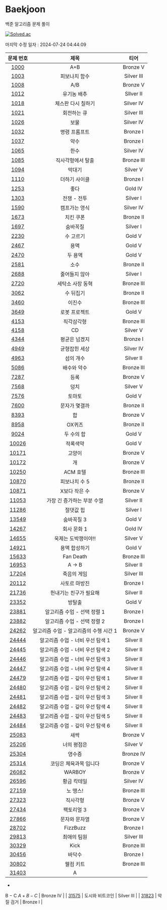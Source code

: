 # Baekjoon

백준 알고리즘 문제 풀이

[![Solved.ac](http://mazassumnida.wtf/api/v2/generate_badge?boj=clwm0217)](https://solved.ac/clwm0217)

마지막 수정 일자 : 2024-07-24 04:44:09

| 문제 번호 | 제목 | 티어 |
|:---:|:---:|:---:|
| [1000](https://www.acmicpc.net/problem/1000) | A+B | Bronze V | 
| [1003](https://www.acmicpc.net/problem/1003) | 피보나치 함수 | Silver III | 
| [1008](https://www.acmicpc.net/problem/1008) | A/B | Bronze V |
| [1012](https://www.acmicpc.net/problem/1012) | 유기농 배추 | SIlver II |
| [1018](https://www.acmicpc.net/problem/1018) | 체스판 다시 칠하기 | Silver IV |
| [1021](https://www.acmicpc.net/problem/1021) | 회전하는 큐 | Silver III |
| [1026](https://www.acmicpc.net/problem/1026) | 보물 | Silver IV |
| [1032](https://www.acmicpc.net/problem/1032) | 명령 프롬프트 | Bronze I
| [1037](https://www.acmicpc.net/problem/1037) | 약수 | Bronze I |
| [1065](https://www.acmicpc.net/problem/1065) | 한수 | Silver IV |
| [1085](https://www.acmicpc.net/problem/1085) | 직사각형에서 탈출 | Bronze III |
| [1094](https://www.acmicpc.net/problem/1094) | 막대기 | Silver V |
| [1110](https://www.acmicpc.net/problem/1110) | 더하기 사이클 | Bronze I |
| [1253](https://www.acmicpc.net/problem/1253) | 좋다 | Gold IV |
| [1303](https://www.acmicpc.net/problem/1303) | 전쟁 - 전투 | Silver I | 
| [1590](https://www.acmicpc.net/problem/1590) | 캠프가는 영식 | Silver IV |
| [1673](https://www.acmicpc.net/problem/1673) | 치킨 쿠폰 | Bronze II |
| [1697](https://www.acmicpc.net/problem/1697) | 숨바꼭질 | Silver I |
| [2230](https://www.acmicpc.net/problem/2230) | 수 고르기 | Gold V |
| [2467](https://www.acmicpc.net/problem/2467) | 용액 | Gold V |
| [2470](https://www.acmicpc.net/problem/2470) | 두 용액 | Gold V |
| [2581](https://www.acmicpc.net/problem/2581) | 소수 | Bronze II |
| [2688](https://www.acmicpc.net/problem/2688) | 줄어들지 않아 | Silver I |
| [2720](https://www.acmicpc.net/problem/2720) | 세탁소 사장 동혁 | Bronze III | 
| [3062](https://www.acmicpc.net/problem/3062) | 수 뒤집기 | Bronze II |
| [3460](https://www.acmicpc.net/problem/3460) | 이진수 | Bronze III |
| [3649](https://www.acmicpc.net/problem/3649) | 로봇 프로젝트 | Gold V |
| [4153](https://www.acmicpc.net/problem/4153) | 직각삼각형 | Bronze III |
| [4158](https://www.acmicpc.net/problem/4158) | CD | Silver V |
| [4344](https://www.acmicpc.net/problem/4344) | 평균은 넘겠지 | Bronze I |
| [4949](https://www.acmicpc.net/problem/4949) | 균형잡힌 세상 | Silver IV |
| [4963](https://www.acmicpc.net/problem/4963) | 섬의 개수 | Silver II |
| [5086](https://www.acmicpc.net/problem/5086) | 배수와 약수 | Bronze III |
| [7287](https://www.acmicpc.net/problem/7287) | 등록 | Bronze V |
| [7568](https://www.acmicpc.net/problem/7568) | 덩치 | Silver V |
| [7576](https://www.acmicpc.net/problem/7576) | 토마토 | Gold V |
| [7600](https://www.acmicpc.net/problem/7600) | 문자가 몇갤까 | Bronze II |
| [8393](https://www.acmicpc.net/problem/8393) | 합 | Bronze V |
| [8958](https://www.acmicpc.net/problem/8958) | OX퀴즈 | Bronze II |
| [9024](https://www.acmicpc.net/problem/9024) | 두 수의 합 | Gold V |
| [10026](https://www.acmicpc.net/problem/10026) | 적록색약 | Gold V |
| [10171](https://www.acmicpc.net/problem/10171) | 고양이 | Bronze V |
| [10172](https://www.acmicpc.net/problem/10172) | 개 | Bronze V |
| [10250](https://www.acmicpc.net/problem/10250) | ACM 호텔 | Bronze III |
| [10870](https://www.acmicpc.net/problem/10870) | 피보나치 수 5 | Bronze II |
| [10871](https://www.acmicpc.net/problem/10871) | X보다 작은 수 | Bronze V |
| [11053](https://www.acmicpc.net/problem/11053) | 가장 긴 증가하는 부분 수열 | Silver II |
| [11286](https://www.acmicpc.net/problem/11286) | 절댓값 힙 | Silver I |
| [13549](https://www.acmicpc.net/problem/13549) | 숨바꼭질 3 | Gold V |
| [14267](https://www.acmicpc.net/problem/14267) | 회사 문화 1 | Gold IV |
| [14655](https://www.acmicpc.net/problem/14655) | 욱제는 도박쟁이야!! | Silver V |
| [14921](https://www.acmicpc.net/problem/14921) | 용액 합성하기 | Gold V |
| [15633](https://www.acmicpc.net/problem/15633) | Fan Death | Bronze III |
| [16953](https://www.acmicpc.net/problem/16953) | A → B | Silver II |
| [17204](https://www.acmicpc.net/problem/17204) | 죽음의 게임 | Silver III |
| [20112](https://www.acmicpc.net/problem/20112) | 사토르 마방진 | Bronze I |
| [21736](https://www.acmicpc.net/problem/21736) | 헌내기는 친구가 필요해 | Silver II |
| [23352](https://www.acmicpc.net/problem/23352) | 방탈출 | Gold V |
| [23881](https://www.acmicpc.net/problem/23881) | 알고리즘 수업 - 선택 정렬 1 | Bronze I |
| [23882](https://www.acmicpc.net/problem/23882) | 알고리즘 수업 - 선택 정렬 2 | Bronze I |
| [24262](https://www.acmicpc.net/problem/24262) | 알고리즘 수업 - 알고리즘의 수행 시간 1 | Bronze V |
| [24444](https://www.acmicpc.net/problem/24444) | 알고리즘 수업 - 너비 우선 탐색 1 | Silver II |
| [24445](https://www.acmicpc.net/problem/24445) | 알고리즘 수업 - 너비 우선 탐색 2 | Silver II |
| [24446](https://www.acmicpc.net/problem/24446) | 알고리즘 수업 - 너비 우선 탐색 3 | Silver II |
| [24447](https://www.acmicpc.net/problem/24447) | 알고리즘 수업 - 너비 우선 탐색 4 | Silver II |
| [24479](https://www.acmicpc.net/problem/24479) | 알고리즘 수업 - 깊이 우선 탐색 1 | Silver II |
| [24480](https://www.acmicpc.net/problem/24480) | 알고리즘 수업 - 깊이 우선 탐색 2 | Silver II |
| [24481](https://www.acmicpc.net/problem/24481) | 알고리즘 수업 - 깊이 우선 탐색 3 | Silver II |
| [24482](https://www.acmicpc.net/problem/24482) | 알고리즘 수업 - 깊이 우선 탐색 4 | Silver II |
| [24483](https://www.acmicpc.net/problem/24483) | 알고리즘 수업 - 깊이 우선 탐색 5 | Silver II |
| [24484](https://www.acmicpc.net/problem/24484) | 알고리즘 수업 - 깊이 우선 탐색 6 | Silver II |
| [25083](https://www.acmicpc.net/problem/25083) | 새싹 | Bronze V |
| [25206](https://www.acmicpc.net/problem/25206) | 너의 평점은 | Silver V |
| [25304](https://www.acmicpc.net/problem/25304) | 영수증 | Bronze IV |
| [25314](https://www.acmicpc.net/problem/25314) | 코딩은 체육과목 입니다 | Bronze V |
| [26082](https://www.acmicpc.net/problem/26082) | WARBOY | Bronze V |
| [26596](https://www.acmicpc.net/problem/26596) | 황금 칵테일 | Silver IV |
| [27159](https://www.acmicpc.net/problem/27159) | 노 땡스! | Bronze III |
| [27323](https://www.acmicpc.net/problem/27323) | 직사각형 | Bronze V |
| [27434](https://www.acmicpc.net/problem/27434) | 팩토리얼 3 | Bronze V |
| [27866](https://www.acmicpc.net/problem/27866) | 문자와 문자열 | Bronze V |
| [28702](https://www.acmicpc.net/problem/28702) | FizzBuzz | Bronze I |
| [29813](https://www.acmicpc.net/problem/29813) | 최애의 팀원 | Silver III |
| [30329](https://www.acmicpc.net/problem/30329) | Kick | Bronze III |
| [30456](https://www.acmicpc.net/problem/30456) | 바닥수 | Bronze I |
| [30802](https://www.acmicpc.net/problem/30802) | 웰컴 키트 | Bronze III |
| [31403](https://www.acmicpc.net/problem/31403) | A
+
B
−
C
$A + B - C$ | Bronze IV |
| [31575](https://www.acmicpc.net/problem/31575) | 도시와 비트코인 | Silver III | 
| [31823](https://www.acmicpc.net/problem/31823) | 악질 검거 | Bronze I |

